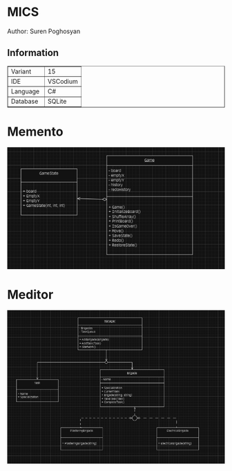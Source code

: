 # MICS

Author: Suren Poghosyan


## Information
<table style="width: 100%;" border="1">
    <tbody>
        <tr>
            <td style="width: 50%;">Variant<br></td>
            <td style="width: 50%;">15<br></td>
        </tr>
        <tr>
            <td style="width: 50%;">IDE<br></td>
            <td style="width: 50%;">VSCodium<br></td>
        </tr>
        <tr>
            <td style="width: 50%;">Language<br></td>
            <td style="width: 50%;">C#<br></td>
        </tr>
        <tr>
            <td style="width: 50%;">Database<br></td>
            <td style="width: 50%;">SQLite<br></td>
        </tr>
    </tbody>
</table>

# Memento

![Memento](https://github.com/MisterSQL/MICS/blob/lab-4/uml/memento.png)

# Meditor

![Meditor](https://github.com/MisterSQL/MICS/blob/lab-4/uml/mediator.png)
